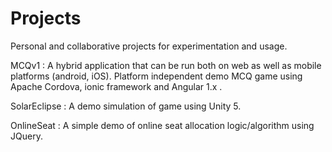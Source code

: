 # Projects
Personal and collaborative projects for experimentation and usage.

MCQv1 : A hybrid application that can be run both on web as well as mobile platforms (android, iOS). Platform independent demo MCQ game using Apache Cordova, ionic framework and Angular 1.x .  

SolarEclipse : A demo simulation of game using Unity 5.

OnlineSeat : A simple demo of online seat allocation logic/algorithm using JQuery.


